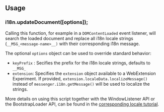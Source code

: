 ## Usage

### i18n.updateDocument([options]);

Calling this function, for example in a `DOMContentLoaded` event listener, will search the loaded document and replace all i18n locale strings (`__MSG_<message-name>__)` with their corresponding i18n message.

The optional `options` object can be used to override standard behavior:
* `keyPrefix` : Secifies the prefix for the i18n locale strings, defaults to `__MSG_`
* `extension`: Specifies the `extension` object available to a WebExtension Experiment. If provided, `extension.localeData.localizeMessage()` instead of `messenger.i18n.getMessage()` will be used to localize the strings.

More details on using this script together with the WindowListener API or the BootstrapLoader API, can be found in the [corresponding locale tutorial](https://github.com/thundernest/addon-developer-support/wiki/Tutorial:-Switch-to-the-WebExtension-i18n-locale-system).
